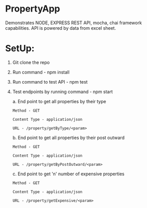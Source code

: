 # PropertyApp
Demonstrates NODE, EXPRESS REST API, mocha, chai framework capabilities.
API is powered by data from excel sheet.

# SetUp:
1. Git clone the repo
2. Run command - npm install
3. Run command to test API - npm test
4. Test endpoints by running command - npm start
    
    a. End point to get all properties by their type
       
       Method - GET
       
       Content Type - application/json
       
       URL - /property/getByType/<param>
       
    b. End point to get all properties by their post outward
       
       Method - GET
       
       Content Type - application/json
       
       URL - /property/getByPostOutward/<param>
       
    c. End point to get 'n' number of expensive properties
       
       Method - GET
       
       Content Type - application/json
       
       URL - /property/getExpensive/<param>
